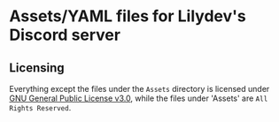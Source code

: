 # Assets/YAML files for Lilydev's Discord server

## Licensing
Everything except the files under the `Assets` directory is licensed under [GNU General Public License v3.0](https://github.com/Lilydev-by-jade/discord/blob/main/LICENSE), while the files under 'Assets' are `All Rights Reserved`.


